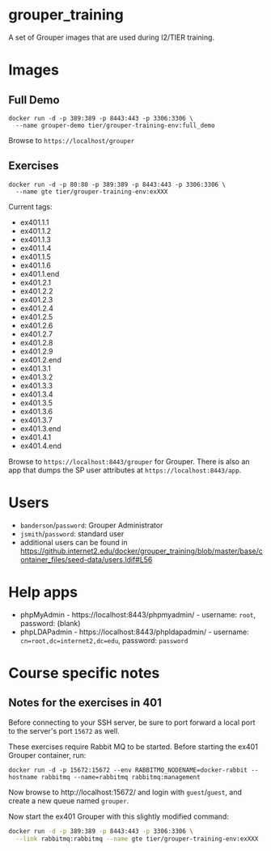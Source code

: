 # grouper_training
A set of Grouper images that are used during I2/TIER training.

# Images

## Full Demo

```
docker run -d -p 389:389 -p 8443:443 -p 3306:3306 \
  --name grouper-demo tier/grouper-training-env:full_demo
```

Browse to `https://localhost/grouper`

## Exercises

```
docker run -d -p 80:80 -p 389:389 -p 8443:443 -p 3306:3306 \
  --name gte tier/grouper-training-env:exXXX
```

Current tags:

- ex401.1.1
- ex401.1.2
- ex401.1.3
- ex401.1.4
- ex401.1.5
- ex401.1.6
- ex401.1.end
- ex401.2.1
- ex401.2.2
- ex401.2.3
- ex401.2.4
- ex401.2.5
- ex401.2.6
- ex401.2.7
- ex401.2.8
- ex401.2.9
- ex401.2.end
- ex401.3.1
- ex401.3.2
- ex401.3.3
- ex401.3.4
- ex401.3.5
- ex401.3.6
- ex401.3.7
- ex401.3.end
- ex401.4.1
- ex401.4.end

Browse to `https://localhost:8443/grouper` for Grouper. There is also an app that dumps the SP user attributes at `https://localhost:8443/app`.

# Users
- `banderson`/`password`: Grouper Administrator
- `jsmith`/`password`: standard user
- additional users can be found in <https://github.internet2.edu/docker/grouper_training/blob/master/base/container_files/seed-data/users.ldif#L56>

# Help apps

- phpMyAdmin - https://localhost:8443/phpmyadmin/ - username: `root`, password: (blank)
- phpLDAPadmin - https://localhost:8443/phpldapadmin/ - username: `cn=root,dc=internet2,dc=edu`, password: `password`


# Course specific notes

## Notes for the exercises in 401

Before connecting to your SSH server, be sure to port forward a local port to the server's port `15672` as well.

These exercises require Rabbit MQ to be started. Before starting the ex401 Grouper container, run:

```
docker run -d -p 15672:15672 --env RABBITMQ_NODENAME=docker-rabbit --hostname rabbitmq --name=rabbitmq rabbitmq:management
```

Now browse to http://localhost:15672/ and login with `guest`/`guest`, and create a new queue named `grouper`.

Now start the ex401 Grouper with this slightly modified command:

```bash
docker run -d -p 389:389 -p 8443:443 -p 3306:3306 \
  --link rabbitmq:rabbitmq --name gte tier/grouper-training-env:exXXX

```
